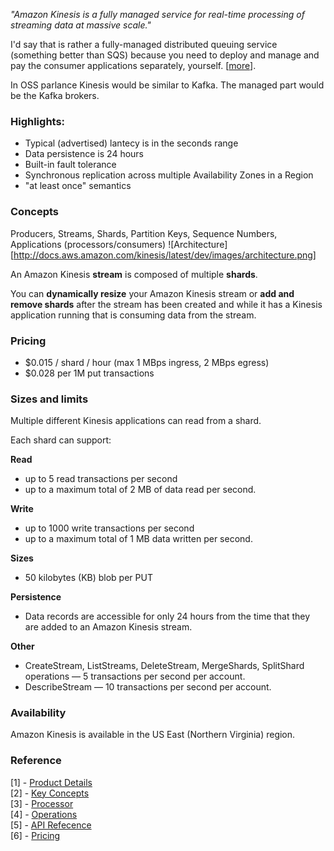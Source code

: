 *"Amazon Kinesis is a fully managed service for real-time processing of streaming data at massive scale."*

I'd say that is rather a fully-managed distributed queuing service (something better than SQS) because you need to deploy and manage and pay the consumer applications separately, yourself. [[more](http://docs.aws.amazon.com/kinesis/latest/dev/step-four-operate-the-app.html)].  

In OSS parlance Kinesis would be similar to Kafka. The managed part would be the Kafka brokers.


### Highlights:

* Typical (advertised) lantecy is in the seconds range
* Data persistence is 24 hours
* Built-in fault tolerance
* Synchronous replication across multiple Availability Zones in a Region
* "at least once" semantics


### Concepts
Producers, Streams, Shards, Partition Keys, Sequence Numbers, Applications (processors/consumers)
![Architecture][http://docs.aws.amazon.com/kinesis/latest/dev/images/architecture.png]

An Amazon Kinesis **stream** is composed of multiple **shards**.  

You can **dynamically resize** your Amazon Kinesis stream or **add and remove shards** after the stream has been
created and while it has a Kinesis application running that is consuming data from the stream.


### Pricing

* \$0.015 / shard / hour (max 1 MBps ingress, 2 MBps egress)
* \$0.028 per 1M put transactions

### Sizes and limits

Multiple  different Kinesis applications can read from a shard.  

Each shard can support:

**Read**

* up to 5 read transactions per second 
* up to a maximum total of 2 MB of data read per second. 

**Write**

* up to 1000 write transactions per second 
* up to a maximum total of 1 MB data written per second. 

**Sizes**

* 50 kilobytes (KB) blob per PUT

**Persistence**

* Data records are accessible for only 24 hours from the time that they are added to an Amazon Kinesis stream.

**Other**

* CreateStream, ListStreams, DeleteStream, MergeShards, SplitShard operations — 5 transactions per second per account.
* DescribeStream — 10 transactions per second per account.
 


### Availability
Amazon Kinesis is available in the US East (Northern Virginia) region.	 	 

### Reference
[1] - [Product Details](http://aws.amazon.com/kinesis/details/)  
[2] - [Key Concepts](http://docs.aws.amazon.com/kinesis/latest/dev/key-concepts.html)  
[3] - [Processor](http://docs.aws.amazon.com/kinesis/latest/dev/kinesis-record-processor-app.html)  
[4] - [Operations](http://docs.aws.amazon.com/kinesis/latest/dev/step-four-operate-the-app.html)  
[5] - [API Refecence](http://docs.aws.amazon.com/kinesis/latest/APIReference/API_Operations.html)  
[6] - [Pricing](http://aws.amazon.com/kinesis/pricing/)
